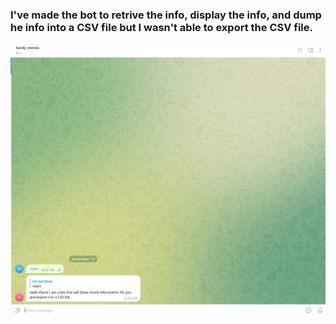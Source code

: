  ### I've made the bot to retrive the info, display the info, and dump he info into a CSV file but I wasn't able to export the CSV file.

![](animatedGIF.gif)
